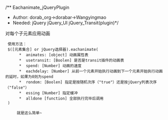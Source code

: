 /** Eachanimate_jQueryPlugin
 *  Author: dorab_org->dorabar->Wangyingmao
 *  Needed: jQuery jQuery_UI jQuery_Transit(plugin)*/

 对每个子元素应用动画

     使用方法：
     $([元素集合] or jQuery选择器).eachanimate(
          *  animates: [object] 动画属性表
          *  usetransit: [Boolen] 是否是transit插件的动画表
          *  spend: [Number] 动画的速度
          *  eachdelay: [Number] 从前一个元素开始执行动画到下一个元素开始执行动画的延时，如果为0则为spend
          *  rondom: [Boolen] 指定是按随机次序（"true"）还是按jQuery列表次序（"false"）
          *  essing [Number] 指定缓冲
          *  alldone [function] 全部执行完毕后调用
     )

         就是这么简单~